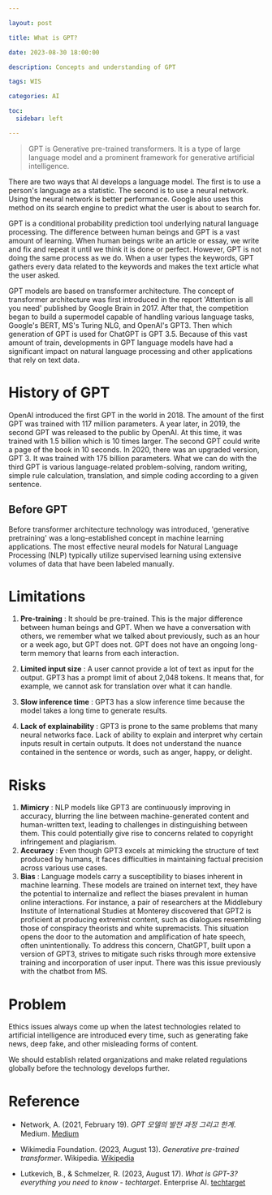 ```yaml
---

layout: post

title: What is GPT?

date: 2023-08-30 18:00:00

description: Concepts and understanding of GPT

tags: WIS

categories: AI

toc:
  sidebar: left

---
```


> GPT is Generative pre-trained transformers.
> It is a type of large language model and a prominent framework for generative artificial intelligence.

There are two ways that AI develops a language model. The first is to use a person's language as a statistic. The second is to use a neural network. Using the neural network is better performance. Google also uses this method on its search engine to predict what the user is about to search for.

GPT is a conditional probability prediction tool underlying natural language processing. The difference between human beings and GPT is a vast amount of learning.
When human beings write an article or essay, we write and fix and repeat it until we think it is done or perfect. However, GPT is not doing the same process as we do. When a user types the keywords, GPT gathers every data related to the keywords and makes the text article what the user asked.

GPT models are based on transformer architecture.
The concept of transformer architecture was first introduced in the report 'Attention is all you need' published by Google Brain in 2017. After that, the competition began to build a supermodel capable of handling various language tasks, Google's BERT, MS's Turing NLG, and OpenAI's GPT3. Then which generation of GPT is used for ChatGPT is GPT 3.5.
Because of this vast amount of train, developments in GPT language models have had a significant impact on natural language processing and other applications that rely on text data.

# History of GPT
OpenAI introduced the first GPT in the world in 2018. The amount of the first GPT was trained with 117 million parameters. A year later, in 2019, the second GPT was released to the public by OpenAI. At this time, it was trained with 1.5 billion which is 10 times larger. The second GPT could write a page of the book in 10 seconds. 
In 2020, there was an upgraded version, GPT 3. It was trained with 175 billion parameters. What we can do with the third GPT is various language-related problem-solving, random writing, simple rule calculation, translation, and simple coding according to a given sentence.

## Before GPT
Before transformer architecture technology was introduced, 'generative pretraining' was a long-established concept in machine learning applications. The most effective neural models for Natural Language Processing (NLP) typically utilize supervised learning using extensive volumes of data that have been labeled manually. 


# Limitations

1. **Pre-training** : It should be pre-trained. This is the major difference between human beings and GPT. When we have a conversation with others, we remember what we talked about previously, such as an hour or a week ago, but GPT does not. GPT does not have an ongoing long-term memory that learns from each interaction.

2. **Limited input size** : A user cannot provide a lot of text as input for the output. GPT3 has a prompt limit of about 2,048 tokens. It means that, for example, we cannot ask for translation over what it can handle. 

3. **Slow inference time** : GPT3 has a slow inference time because the model takes a long time to generate results. 

4. **Lack of explainability** : GPT3 is prone to the same problems that many neural networks face. Lack of ability to explain and interpret why certain inputs result in certain outputs. It does not understand the nuance contained in the sentence or words, such as anger, happy, or delight.

# Risks
1. **Mimicry** : NLP models like GPT3 are continuously improving in accuracy, blurring the line between machine-generated content and human-written text, leading to challenges in distinguishing between them. This could potentially give rise to concerns related to copyright infringement and plagiarism.
2. **Accuracy** : Even though GPT3 excels at mimicking the structure of text produced by humans, it faces difficulties in maintaining factual precision across various use cases.
3. **Bias** : Language models carry a susceptibility to biases inherent in machine learning. These models are trained on internet text, they have the potential to internalize and reflect the biases prevalent in human online interactions. For instance, a pair of researchers at the Middlebury Institute of International Studies at Monterey discovered that GPT2 is proficient at producing extremist content, such as dialogues resembling those of conspiracy theorists and white supremacists. This situation opens the door to the automation and amplification of hate speech, often unintentionally. To address this concern, ChatGPT, built upon a version of GPT3, strives to mitigate such risks through more extensive training and incorporation of user input. 
There was this issue previously with the chatbot from MS.

# Problem
Ethics issues always come up when the latest technologies related to artificial intelligence are introduced every time, such as generating fake news, deep fake, and other misleading forms of content.

We should establish related organizations and make related regulations globally before the technology develops further.

# Reference
- Network, A. (2021, February 19). _GPT 모델의 발전 과정 그리고 한계_. Medium. <a href="https://medium.com/ai-networkkr/gpt-%EB%AA%A8%EB%8D%B8%EC%9D%98-%EB%B0%9C%EC%A0%84-%EA%B3%BC%EC%A0%95-%EA%B7%B8%EB%A6%AC%EA%B3%A0-%ED%95%9C%EA%B3%84-81cea353200c">Medium </a>

- Wikimedia Foundation. (2023, August 13). _Generative pre-trained transformer_. Wikipedia. <a href="https://en.wikipedia.org/wiki/Generative_pre-trained_transformer#:~:text=The%20first%20GPT%20was%20introduced,generate%20novel%20human%2Dlike%20content.">Wikipedia </a>

- Lutkevich, B., & Schmelzer, R. (2023, August 17). _What is GPT-3? everything you need to know - techtarget_. Enterprise AI. <a href="https://www.techtarget.com/searchenterpriseai/definition/GPT-3">techtarget</a>
